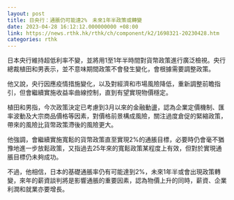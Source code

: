 ```yaml
---
layout: post
title: 日央行：通脹仍可能達2%　未來1年半政策或轉變
date: 2023-04-28 16:12:12.000000000 +08:00
link: https://news.rthk.hk/rthk/ch/component/k2/1698321-20230428.htm
categories: rthk
---
```


日本央行維持超低利率不變，並將用1至1年半時間對貨幣政策進行廣泛檢視。央行總裁植田和男表示，並不意味期間政策不會發生變化，會根據需要調整政策。

他又說，央行因應疫情措施變化，以及對經濟和市場風險降低，重新調整前瞻指引，但會繼續實施收益率曲線控制，直到有望實現物價穩定。

植田和男指，今次政策決定已考慮到3月以來的金融動盪，認為企業定價機制、匯率波動及大宗商品價格等因素，對價格前景構成風險，關注過度倉促的緊縮政策，帶來的風險比貨幣政策滯後的風險更大。

他強調，會繼續實施寬鬆的貨幣政策直至實現2%的通脹目標，必要時仍會毫不猶豫地進一步放鬆政策，又指過去25年來的寬鬆政策某程度上有效，但對於實現通脹目標仍未夠成功。

不過，他相信，日本的基礎通脹率仍有可能達到2%，未來1年半或會出現政策轉變，來年的薪資談判將是影響通脹的重要因素，認為物價上升的同時，薪資、企業利潤和就業亦要增長。
